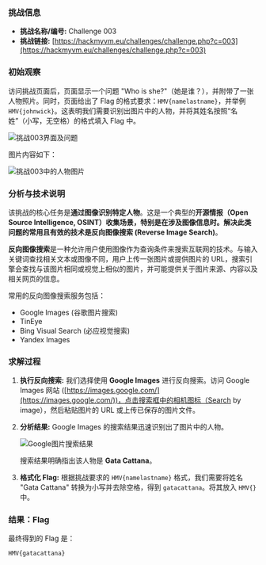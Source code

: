 ### 挑战信息

*   **挑战名称/编号:** Challenge 003
*   **挑战链接:** [https://hackmyvm.eu/challenges/challenge.php?c=003](https://hackmyvm.eu/challenges/challenge.php?c=003)

### 初始观察

访问挑战页面后，页面显示一个问题 "Who is she?"（她是谁？），并附带了一张人物照片。同时，页面给出了 Flag 的格式要求：`HMV{namelastname}`，并举例 `HMV{johnwick}`。这表明我们需要识别出图片中的人物，并将其姓名按照“名姓”（小写，无空格）的格式填入 Flag 中。

![挑战003界面及问题](https://cdn.jsdelivr.net/gh/7r1UMPH/7r1UMPH.github.io@main/static/image/20250502150751314.png)

图片内容如下：

![挑战003中的人物图片](https://cdn.jsdelivr.net/gh/7r1UMPH/7r1UMPH.github.io@main/static/image/20250502150641114.jpg)

### 分析与技术说明

该挑战的核心任务是**通过图像识别特定人物**。这是一个典型的**开源情报（Open Source Intelligence, OSINT）**收集场景，特别是在涉及图像信息时。解决此类问题的常用且有效的技术是**反向图像搜索 (Reverse Image Search)**。

**反向图像搜索**是一种允许用户使用图像作为查询条件来搜索互联网的技术。与输入关键词查找相关文本或图像不同，用户上传一张图片或提供图片的 URL，搜索引擎会查找与该图片相同或视觉上相似的图片，并可能提供关于图片来源、内容以及相关网页的信息。

常用的反向图像搜索服务包括：

*   Google Images (谷歌图片搜索)
*   TinEye
*   Bing Visual Search (必应视觉搜索)
*   Yandex Images

### 求解过程

1. **执行反向搜索:** 我们选择使用 **Google Images** 进行反向搜索。访问 Google Images 网站 ([https://images.google.com/](https://images.google.com/))，点击搜索框中的相机图标（Search by image），然后粘贴图片的 URL 或上传已保存的图片文件。
2. **分析结果:** Google Images 的搜索结果迅速识别出了图片中的人物。

   ![Google图片搜索结果](https://cdn.jsdelivr.net/gh/7r1UMPH/7r1UMPH.github.io@main/static/image/20250502151052521.png)

   搜索结果明确指出该人物是 **Gata Cattana**。

3. **格式化 Flag:** 根据挑战要求的 `HMV{namelastname}` 格式，我们需要将姓名 "Gata Cattana" 转换为小写并去除空格，得到 `gatacattana`。将其放入 `HMV{}` 中。

### 结果：Flag

最终得到的 Flag 是：

```
HMV{gatacattana}
```
